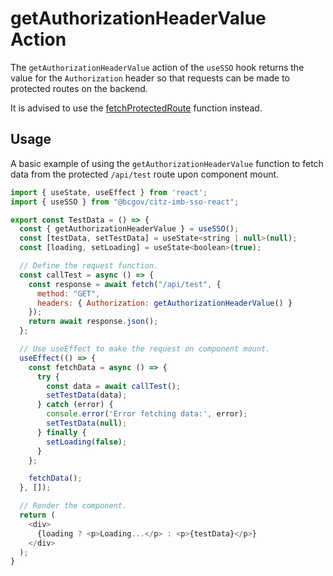 # getAuthorizationHeaderValue Action 

The `getAuthorizationHeaderValue` action of the `useSSO` hook returns the value for the `Authorization` header so that requests can be made to protected routes on the backend.

It is advised to use the [fetchProtectedRoute] function instead.

## Usage

A basic example of using the `getAuthorizationHeaderValue` function to fetch data from the protected `/api/test` route upon component mount.

```JavaScript
import { useState, useEffect } from 'react';
import { useSSO } from "@bcgov/citz-imb-sso-react";

export const TestData = () => {
  const { getAuthorizationHeaderValue } = useSSO();
  const [testData, setTestData] = useState<string | null>(null);
  const [loading, setLoading] = useState<boolean>(true);

  // Define the request function.
  const callTest = async () => {
    const response = await fetch("/api/test", { 
      method: "GET",
      headers: { Authorization: getAuthorizationHeaderValue() }
    });
    return await response.json();
  };

  // Use useEffect to make the request on component mount.
  useEffect(() => {
    const fetchData = async () => {
      try {
        const data = await callTest();
        setTestData(data);
      } catch (error) {
        console.error('Error fetching data:', error);
        setTestData(null);
      } finally {
        setLoading(false);
      }
    };

    fetchData();
  }, []);

  // Render the component.
  return (
    <div>
      {loading ? <p>Loading...</p> : <p>{testData}</p>}
    </div>
  );
}
```

<!-- Link References -->
[fetchProtectedRoute]: ../usesso-actions/fetch-protected-route

